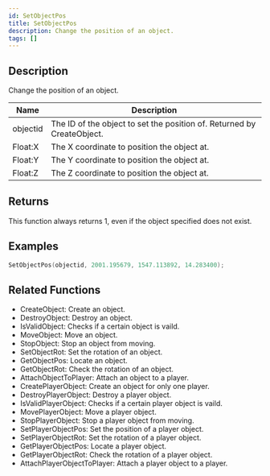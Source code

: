```yaml
---
id: SetObjectPos
title: SetObjectPos
description: Change the position of an object.
tags: []
---
```


<TagLinks />

## Description

Change the position of an object.


| Name | Description |
|------|-------------|
|objectid | The ID of the object to set the position of. Returned by CreateObject.|
|Float:X | The X coordinate to position the object at.|
|Float:Y | The Y coordinate to position the object at.|
|Float:Z | The Z coordinate to position the object at.|


## Returns

This function always returns 1, even if the object specified does not exist.


## Examples


```c
SetObjectPos(objectid, 2001.195679, 1547.113892, 14.283400);
```


## Related Functions


-  CreateObject: Create an object.
-  DestroyObject: Destroy an object.
-  IsValidObject: Checks if a certain object is vaild.
-  MoveObject: Move an object.
-  StopObject: Stop an object from moving.
-  SetObjectRot: Set the rotation of an object.
-  GetObjectPos: Locate an object.
-  GetObjectRot: Check the rotation of an object.
-  AttachObjectToPlayer: Attach an object to a player.
-  CreatePlayerObject: Create an object for only one player.
-  DestroyPlayerObject: Destroy a player object.
-  IsValidPlayerObject: Checks if a certain player object is vaild.
-  MovePlayerObject: Move a player object.
-  StopPlayerObject: Stop a player object from moving.
-  SetPlayerObjectPos: Set the position of a player object.
-  SetPlayerObjectRot: Set the rotation of a player object.
-  GetPlayerObjectPos: Locate a player object.
-  GetPlayerObjectRot: Check the rotation of a player object.
-  AttachPlayerObjectToPlayer: Attach a player object to a player.
